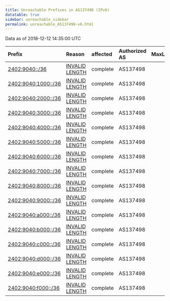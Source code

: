```yaml
---
title: Unreachable Prefixes in AS137498 (IPv6)
datatable: true
sidebar: unreachable_sidebar
permalink: unreachable_AS137498-v6.html
---
```


Data as of 2018-12-12 14:35:00 UTC


<div class="datatable-begin"></div>

| Prefix                                                           | Reason                                                                                                         | affected   | Authorized AS   |   MaxLength | Anchor                                       |   unreachable /48s |
|:-----------------------------------------------------------------|:---------------------------------------------------------------------------------------------------------------|:-----------|:----------------|------------:|:---------------------------------------------|-------------------:|
| [2402:9040::/36](https://stat.ripe.net/2402:9040::/36)           | [INVALID LENGTH](https://rpki-validator.ripe.net/announcement-preview?asn=AS137498&prefix=2402:9040::/36)      | complete   | AS137498        |          32 | [APNIC](unreachable_APNIC_RPKI_Root-v6.html) |               4096 |
| [2402:9040:1000::/36](https://stat.ripe.net/2402:9040:1000::/36) | [INVALID LENGTH](https://rpki-validator.ripe.net/announcement-preview?asn=AS137498&prefix=2402:9040:1000::/36) | complete   | AS137498        |          32 | [APNIC](unreachable_APNIC_RPKI_Root-v6.html) |               4096 |
| [2402:9040:2000::/36](https://stat.ripe.net/2402:9040:2000::/36) | [INVALID LENGTH](https://rpki-validator.ripe.net/announcement-preview?asn=AS137498&prefix=2402:9040:2000::/36) | complete   | AS137498        |          32 | [APNIC](unreachable_APNIC_RPKI_Root-v6.html) |               4096 |
| [2402:9040:3000::/36](https://stat.ripe.net/2402:9040:3000::/36) | [INVALID LENGTH](https://rpki-validator.ripe.net/announcement-preview?asn=AS137498&prefix=2402:9040:3000::/36) | complete   | AS137498        |          32 | [APNIC](unreachable_APNIC_RPKI_Root-v6.html) |               4096 |
| [2402:9040:4000::/36](https://stat.ripe.net/2402:9040:4000::/36) | [INVALID LENGTH](https://rpki-validator.ripe.net/announcement-preview?asn=AS137498&prefix=2402:9040:4000::/36) | complete   | AS137498        |          32 | [APNIC](unreachable_APNIC_RPKI_Root-v6.html) |               4096 |
| [2402:9040:5000::/36](https://stat.ripe.net/2402:9040:5000::/36) | [INVALID LENGTH](https://rpki-validator.ripe.net/announcement-preview?asn=AS137498&prefix=2402:9040:5000::/36) | complete   | AS137498        |          32 | [APNIC](unreachable_APNIC_RPKI_Root-v6.html) |               4096 |
| [2402:9040:6000::/36](https://stat.ripe.net/2402:9040:6000::/36) | [INVALID LENGTH](https://rpki-validator.ripe.net/announcement-preview?asn=AS137498&prefix=2402:9040:6000::/36) | complete   | AS137498        |          32 | [APNIC](unreachable_APNIC_RPKI_Root-v6.html) |               4096 |
| [2402:9040:7000::/36](https://stat.ripe.net/2402:9040:7000::/36) | [INVALID LENGTH](https://rpki-validator.ripe.net/announcement-preview?asn=AS137498&prefix=2402:9040:7000::/36) | complete   | AS137498        |          32 | [APNIC](unreachable_APNIC_RPKI_Root-v6.html) |               4096 |
| [2402:9040:8000::/36](https://stat.ripe.net/2402:9040:8000::/36) | [INVALID LENGTH](https://rpki-validator.ripe.net/announcement-preview?asn=AS137498&prefix=2402:9040:8000::/36) | complete   | AS137498        |          32 | [APNIC](unreachable_APNIC_RPKI_Root-v6.html) |               4096 |
| [2402:9040:9000::/36](https://stat.ripe.net/2402:9040:9000::/36) | [INVALID LENGTH](https://rpki-validator.ripe.net/announcement-preview?asn=AS137498&prefix=2402:9040:9000::/36) | complete   | AS137498        |          32 | [APNIC](unreachable_APNIC_RPKI_Root-v6.html) |               4096 |
| [2402:9040:a000::/36](https://stat.ripe.net/2402:9040:a000::/36) | [INVALID LENGTH](https://rpki-validator.ripe.net/announcement-preview?asn=AS137498&prefix=2402:9040:a000::/36) | complete   | AS137498        |          32 | [APNIC](unreachable_APNIC_RPKI_Root-v6.html) |               4096 |
| [2402:9040:b000::/36](https://stat.ripe.net/2402:9040:b000::/36) | [INVALID LENGTH](https://rpki-validator.ripe.net/announcement-preview?asn=AS137498&prefix=2402:9040:b000::/36) | complete   | AS137498        |          32 | [APNIC](unreachable_APNIC_RPKI_Root-v6.html) |               4096 |
| [2402:9040:c000::/36](https://stat.ripe.net/2402:9040:c000::/36) | [INVALID LENGTH](https://rpki-validator.ripe.net/announcement-preview?asn=AS137498&prefix=2402:9040:c000::/36) | complete   | AS137498        |          32 | [APNIC](unreachable_APNIC_RPKI_Root-v6.html) |               4096 |
| [2402:9040:d000::/36](https://stat.ripe.net/2402:9040:d000::/36) | [INVALID LENGTH](https://rpki-validator.ripe.net/announcement-preview?asn=AS137498&prefix=2402:9040:d000::/36) | complete   | AS137498        |          32 | [APNIC](unreachable_APNIC_RPKI_Root-v6.html) |               4096 |
| [2402:9040:e000::/36](https://stat.ripe.net/2402:9040:e000::/36) | [INVALID LENGTH](https://rpki-validator.ripe.net/announcement-preview?asn=AS137498&prefix=2402:9040:e000::/36) | complete   | AS137498        |          32 | [APNIC](unreachable_APNIC_RPKI_Root-v6.html) |               4096 |
| [2402:9040:f000::/36](https://stat.ripe.net/2402:9040:f000::/36) | [INVALID LENGTH](https://rpki-validator.ripe.net/announcement-preview?asn=AS137498&prefix=2402:9040:f000::/36) | complete   | AS137498        |          32 | [APNIC](unreachable_APNIC_RPKI_Root-v6.html) |               4096 |

<div class="datatable-end"></div>